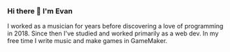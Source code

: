 ### Hi there 👋 I'm Evan
I worked as a musician for years before discovering a love of programming in 2018. Since then I've studied and worked primarily as a web dev. In my free time I write music and make games in GameMaker.

<!--
**evanconway/evanconway** is a ✨ _special_ ✨ repository because its `README.md` (this file) appears on your GitHub profile.

Here are some ideas to get you started:

- 🔭 I’m currently working on ...
- 🌱 I’m currently learning ...
- 👯 I’m looking to collaborate on ...
- 🤔 I’m looking for help with ...
- 💬 Ask me about ...
- 📫 How to reach me: ...
- 😄 Pronouns: ...
- ⚡ Fun fact: ...
-->
